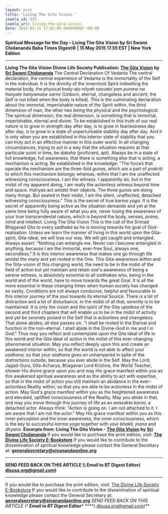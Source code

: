 ```yaml
---
layout: post
title: 'Living The Gita Vision '
joomla_id: 933
joomla_url: living-the-gita-vision
date: 2015-05-15 17:02:09.000000000 +00:00
---
```

**Spiritual Message for the Day – Living The Gita Vision by Sri Swami Chidananda**
**Baba Times Digest© | 15 May 2015 17.55 EST | New York Edition**
* * *
**Living The Gita Vision**
**Divine Life Society Publication:** [**The Gita Vision**](http://www.dlshq.org/download/gita_vision.htm#_VPID_15) **by** [**Sri Swami Chidananda**](http://www.dlshq.org/saints/chida.htm)
The Central Declaration Of Vedanta
The central declaration, the central experience of Vedanta is the immortality of the Self in the individual. It is the divinity of the innermost Spirit indwelling the material body, the physical body-_ajo nityah sasvato'yam purano na hanyate hanyamane sarire_ (Unborn, eternal, changeless and ancient, the Self is not killed when the body is killed). This is the culminating declaration about the immortal, imperishable nature of the Spirit within, the third dimension of man, the other two being the physical and the psychological. The spiritual dimension, the real dimension, is something that is immortal, imperishable, eternal and divine. To be established in this truth of our real nature is to grow in strength day after day, is to grow in fearlessness day after day, is to grow in a state of unperturbable stability day after day.
And it is only when you are established in this interior state of stability that you can truly act in an effective manner in this outer world. In all changing circumstances, trying to act in a way that the situation requires at that particular point in time, be _daksha_ (proficient, apt). Always be in a state of full knowledge, full awareness, that there is something else that is acting, a mechanism is acting. Be established in the knowledge: "The forces that operate the mechanism are the three-fold _gunas,_ which are a part of _prakriti_ to which this mechanism belongs; whereas, within that I am the unaffected witnessing consciousness. I am the witness. I apparently do, but in the midst of my apparent doing, I am really the actionless witness beyond time and space. _Indriyas_ act amidst their objects. The three _gunas_ are doing many things. But seated in their midst, I am the silent, unaffected, detached witnessing consciousness." This is the secret of true _karma yoga._ It is the secret of apparently being active as the situation demands and yet at the same time being fully aware of what you are, never losing the awareness of your true transcendental nature, which is beyond the body, senses, _prana,_ mind and intellect.
Living The Gita Vision
This is the call of the Srimad Bhagavad Gita to every _sadhaka_ as he is moving towards his goal of God-realisation. Unless we learn the manner of living in this world upon the Gita-spirit, Gita-ideal, we will lose our way. We will get caught and entangled. Always assert: "Nothing can entangle me. Never can I become entangled in anything, because I am the immortal, ever-free Soul, always one, secondless." It is this interior awareness that makes one go through life amidst the many and yet rooted in the One.
This Gita-awareness within and the Gita-vision of this changing world, the need to be in the midst of the field of action but yet maintain and retain one's awareness of being a serene witness, is absolutely essential to all _sadhakas_ who, being in the world and of the world, have to move towards the great Goal. It is all the more essential in these changing times when human society has changed so vastly. Conditions are not always conducive, helpful and favourable to this interior journey of the soul towards its eternal Source. There is a lot of distraction and a lot of disturbance. In the midst of all that, serenity is to be maintained.
It is only the vision and the spirit of the Gita _upadesa_ of the second and third chapters that will enable us to be in the midst of activity and yet be serenely poised in the Self that is actionless and changeless. That alone abides; all else passes on.
"I shall be rooted in the Eternal and function in the non-eternal. I shall abide in the Divine-God in me and I in God." Thus may you reflect and contemplate upon the Gita ideal of life in this world and the Gita ideal of action in the midst of this ever-changing phenomenal situation. May you reflect deeply upon this and create an awakened interior within, so that the world is not able to affect your _sadhana,_ so that your _sadhana_ goes on unhampered in spite of the distractions outside, because you ever abide in the Self.
May the Lord, Jagad-Guru, Gita-Acharya, Bhagavan Lord Krishna, the World Teacher, shower His divine grace upon you and may His grace manifest within you as this awakened spiritual awareness and as the ability to act with expertise, so that in the midst of action you still maintain an abidance in the ever-actionless Reality within, so that you are able to be actionless in the midst of action.
May God's grace manifest within you as the heightened awareness and elevated, uplifted consciousness of the Reality. May you abide in that, and may you move through this journey of life as an _anasakta karmi,_ a detached actor. Always think: "Action is going on. I am not attached to it. I am aware that I am not the actor." May His grace manifest within you as this inner perception and the inner awareness, the inner consciousness, which is the key to successful _karma yoga_ together with your _bhakti, jnana_ and _dhyana._
**Excerpts from:**  **Living The Gita Vision -** [**The Gita Vision**](http://www.dlshq.org/download/gita_vision.htm#_VPID_15) **by** [**Sri Swami Chidananda**](http://www.dlshq.org/saints/chida.htm)
If you would like to purchase the print edition, visit: **[The Divine Life Society E-Bookstore](http://www.dlshq.org/download/download.htm)**
If you would like to contribute to the dissemination of spiritual knowledge please contact the General Secretary at: [](mailto:%20%3Cscript%20type=%27text/javascript%27%3E%20%3C%21--%20var%20prefix%20=%20%27ma%27%20+%20%27il%27%20+%20%27to%27;%20var%20path%20=%20%27hr%27%20+%20%27ef%27%20+%20%27=%27;%20var%20addy57016%20=%20%27generalsecretary%27%20+%20%27@%27;%20addy57016%20=%20addy57016%20+%20%27sivanandaonline%27%20+%20%27.%27%20+%20%27org%27;%20document.write%28%27%3Ca%20%27%20+%20path%20+%20%27%5C%27%27%20+%20prefix%20+%20%27:%27%20+%20addy57016%20+%20%27%5C%27%3E%27%29;%20document.write%28addy57016%29;%20document.write%28%27%3C%5C/a%3E%27%29;%20//--%3E%5Cn%20%3C/script%3E%3Cscript%20type=%27text/javascript%27%3E%20%3C%21--%20document.write%28%27%3Cspan%20style=%5C%27display:%20none;%5C%27%3E%27%29;%20//--%3E%20%3C/script%3EThis%20email%20address%20is%20being%20protected%20from%20spambots.%20You%20need%20JavaScript%20enabled%20to%20view%20it.%20%3Cscript%20type=%27text/javascript%27%3E%20%3C%21--%20document.write%28%27%3C/%27%29;%20document.write%28%27span%3E%27%29;%20//--%3E%20%3C/script%3E?subject=Contribution%20to%20Dissemination%20of%20Spiritual%20Knowledge) **generalsecretary@sivanandaonline.org**
****
**SEND FEED BACK ON THIS ARTICLE \\\ Email to BT Digest Editor[](mailto:%20%3Cscript%20type=%27text/javascript%27%3E%20%3C%21--%20var%20prefix%20=%20%27ma%27%20+%20%27il%27%20+%20%27to%27;%20var%20path%20=%20%27hr%27%20+%20%27ef%27%20+%20%27=%27;%20var%20addy72654%20=%20%27dlsusa.org%27%20+%20%27@%27;%20addy72654%20=%20addy72654%20+%20%27gmail%27%20+%20%27.%27%20+%20%27com%27;%20document.write%28%27%3Ca%20%27%20+%20path%20+%20%27%5C%27%27%20+%20prefix%20+%20%27:%27%20+%20addy72654%20+%20%27%5C%27%3E%27%29;%20document.write%28addy72654%29;%20document.write%28%27%3C%5C/a%3E%27%29;%20//--%3E%5Cn%20%3C/script%3E%3Cscript%20type=%27text/javascript%27%3E%20%3C%21--%20document.write%28%27%3Cspan%20style=%5C%27display:%20none;%5C%27%3E%27%29;%20//--%3E%20%3C/script%3EThis%20email%20address%20is%20being%20protected%20from%20spambots.%20You%20need%20JavaScript%20enabled%20to%20view%20it.%20%3Cscript%20type=%27text/javascript%27%3E%20%3C%21--%20document.write%28%27%3C/%27%29;%20document.write%28%27span%3E%27%29;%20//--%3E%20%3C/script%3E?subject=DLS%20Posts)( [dlsusa.org@gmail.com](mailto:dlsusa.org@gmail.com))**
* * *
  
If you would like to purchase the print edition, visit: [The Divine Life Society E-Bookstore](http://www.dlshq.org/download/download.htm)
If you would like to contribute to the dissemination of spiritual knowledge please contact the General Secretary at: **[generalsecretary@sivanandaonline.org](mailto:generalsecretary@sivanandaonline.org)**
**SEND FEED BACK ON THIS ARTICLE \\\**  **Email to BT Digest Editor**** [](mailto:%20%3Cscript%20type=%27text/javascript%27%3E%20%3C%21--%20var%20prefix%20=%20%27ma%27%20+%20%27il%27%20+%20%27to%27;%20var%20path%20=%20%27hr%27%20+%20%27ef%27%20+%20%27=%27;%20var%20addy72654%20=%20%27dlsusa.org%27%20+%20%27@%27;%20addy72654%20=%20addy72654%20+%20%27gmail%27%20+%20%27.%27%20+%20%27com%27;%20document.write%28%27%3Ca%20%27%20+%20path%20+%20%27%5C%27%27%20+%20prefix%20+%20%27:%27%20+%20addy72654%20+%20%27%5C%27%3E%27%29;%20document.write%28addy72654%29;%20document.write%28%27%3C%5C/a%3E%27%29;%20//--%3E%5Cn%20%3C/script%3E%3Cscript%20type=%27text/javascript%27%3E%20%3C%21--%20document.write%28%27%3Cspan%20style=%5C%27display:%20none;%5C%27%3E%27%29;%20//--%3E%20%3C/script%3EThis%20email%20address%20is%20being%20protected%20from%20spambots.%20You%20need%20JavaScript%20enabled%20to%20view%20it.%20%3Cscript%20type=%27text/javascript%27%3E%20%3C%21--%20document.write%28%27%3C/%27%29;%20document.write%28%27span%3E%27%29;%20//--%3E%20%3C/script%3E?subject=DLS%20Posts)****( [dlsusa.org@gmail.com](mailto:dlsusa.org@gmail.com))**  
